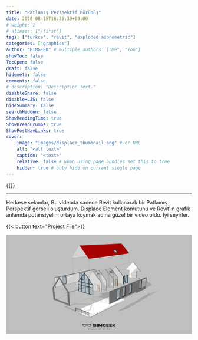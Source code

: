 ```yaml
---
title: "Patlamış Perspektif Görünüş"
date: 2020-08-15T16:35:39+03:00
# weight: 1
# aliases: ["/first"]
tags: ["turkce", "revit", "exploded axonometric"]
categories: ["graphics"]
author: "BIMGEEK" # multiple authors: ["Me", "You"]
showToc: false
TocOpen: false
draft: false
hidemeta: false
comments: false
# description: "Description Text."
disableShare: false
disableHLJS: false
hideSummary: false
searchHidden: false
ShowReadingTime: true
ShowBreadCrumbs: true
ShowPostNavLinks: true
cover:
    image: "images/displace_thumbnail.png" # or URL
    alt: "<alt text>"
    caption: "<text>"
    relative: false # when using page bundles set this to true
    hidden: true # only hide on current single page
---
```

{{<youtube b4Pf3hlC5TE>}}

---

Herkese selamlar,
Bu videoda sadece Revit kullanarak bir Patlamış Perspektif görseli oluşturdum. Displace Element komutunu ve Revit'in grafik anlamda potansiyelini ortaya koymak adına güzel bir video oldu. İyi seyirler.

<a href="files/PatlamisAksonometrik.rvt" download>
    {{< button text="Project File">}}
</a>

![](images/giris_foto.png)